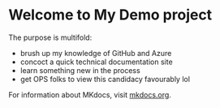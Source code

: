 # Welcome to My Demo project

The purpose is multifold:
 
- brush up my knowledge of GitHub and Azure
- concoct a quick technical documentation site
- learn something new in the process
- get OPS folks to view this candidacy favourably lol

For information about MKdocs, visit [mkdocs.org](https://www.mkdocs.org).
